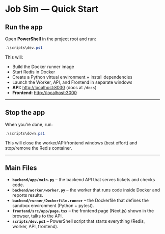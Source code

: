 # Job Sim — Quick Start

## Run the app

Open **PowerShell** in the project root and run:

```powershell
.\scripts\dev.ps1
````

This will:

* Build the Docker runner image
* Start Redis in Docker
* Create a Python virtual environment + install dependencies
* Launch the Worker, API, and Frontend in separate windows
* **API:** [http://localhost:8000](http://localhost:8000) (docs at `/docs`)
* **Frontend:** [http://localhost:3000](http://localhost:3000)

---

## Stop the app

When you’re done, run:

```powershell
.\scripts\down.ps1
```

This will close the worker/API/frontend windows (best effort) and stop/remove the Redis container.

---

## Main Files

* **`backend/app/main.py`** – the backend API that serves tickets and checks code.
* **`backend/worker/worker.py`** – the worker that runs code inside Docker and reports results.
* **`backend/runner/Dockerfile.runner`** – the Dockerfile that defines the sandbox environment (Python + pytest).
* **`frontend/src/app/page.tsx`** – the frontend page (Next.js) shown in the browser, talks to the API.
* **`scripts/dev.ps1`** – PowerShell script that starts everything (Redis, worker, API, frontend).
